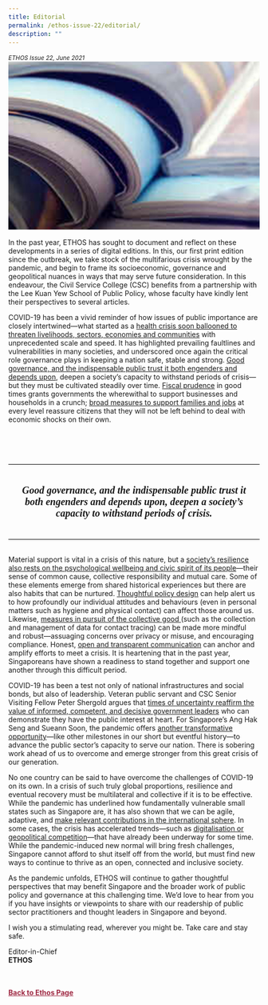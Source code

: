 ```yaml
---
title: Editorial
permalink: /ethos-issue-22/editorial/
description: ""
---
```

<style>

.back a
{
	color: #9f2943;
	font-weight: bold;
}

#banner img
{
	width:100%;
}
	
.author
{
border-bottom: 1px solid black;
margin-top:40px;
padding-bottom:30px;
border-top: 1px solid black;	

}

.author p {
	font-size: 0.9em;
	line-height:24px !important;
	}	

.break
{
   border-top: 1px solid  black;
   border-bottom: 1px solid black;
	 padding:20px;
	text-align:center;
	margin-top:50px;
}
	
.break1
{
font-family: Georgia;
	font-size:20px;
	font-style: italic;
	font-weight: bold;
}

.boxheader {
	color: white !important;
	}	

.containerbox {
	background-color: #B7C9E2;
	border-radius: 10px;
	padding: 5%;
	margin-top: 5%;
	
	}	

li {
	font-size: 15px !important;
	
	}	

</style>

<em><small>ETHOS Issue 22, June 2021</small></em>
<img src="/images/Cropped_images/Ethos_Issue_22/editorial_landing.jpg">

  
<p>In the past year, ETHOS has sought to document and reflect on these developments in a series of digital editions. In this, our first print edition since the outbreak, we take stock of the multifarious crisis wrought by the pandemic, and begin to frame its socioeconomic, governance and geopolitical nuances in ways that may serve future consideration. In this endeavour, the Civil Service College (CSC) benefits from a partnership with the Lee Kuan Yew School of Public Policy, whose faculty have kindly lent their perspectives to several articles.</p>  
  
<p>COVID-19 has been a vivid reminder of how issues of public importance are closely intertwined—what started as a <a href="/ethos-issue-22/taking-stock-of-an-unprecedented-pandemic/">health crisis soon ballooned to threaten livelihoods, sectors, economies and communities</a>&nbsp;with unprecedented scale and speed. It has highlighted prevailing faultlines and vulnerabilities in many societies, and underscored once again the critical role governance plays in keeping a nation safe, stable and strong. <a href="/ethos-issue-22/learning-from-crisis/">Good governance, and the indispensable public trust it both engenders and depends upon</a>, deepen a society’s capacity to withstand periods of crisis—but they must be cultivated steadily over time. <a href="/ethos-issue-22/fiscal-responses-to-covid-19-in-singapore-and-hong-kong/">Fiscal prudence</a>&nbsp;in good times grants governments the wherewithal to support businesses and households in a crunch; <a href="/ethos-issue-22/supporting-jobs-and-livelihoods-during-the-pandemic/">broad measures to support families and jobs</a>&nbsp;at every level reassure citizens that they will not be left behind to deal with economic shocks on their own.</p>  
  
<br>  
  
<div class="break">  
  
<p class="break1">  
Good governance, and the indispensable public trust it both engenders and depends upon, deepen a society’s capacity to withstand periods of crisis.  
</p>  
  
</div>  
  
<br>  
  
<p>Material support is vital in a crisis of this nature, but a <a href="/ethos-issue-22/strengthening-mental-wellbeing-in-a-pandemic/">society’s resilience also rests on the psychological wellbeing and civic spirit of its people</a>—their sense of common cause, collective responsibility and mutual care. Some of these elements emerge from shared historical experiences but there are also habits that can be nurtured. <a href="/ethos-issue-22/can-we-nudge-the-pandemic-away/">Thoughtful policy design</a>&nbsp;can help alert us to how profoundly our individual attitudes and behaviours (even in personal matters such as hygiene and physical contact) can affect those around us. Likewise, <a href="/ethos-issue-22/contact-tracing-tech-across-the-data-life-cycle/">measures in pursuit of the collective good </a>(such as the collection and management of data for contact tracing) can be made more mindful and robust—assuaging concerns over privacy or misuse, and encouraging compliance. Honest, <a href="/ethos-issue-22/the-role-of-public-communications-and-engagement-in-a-pandemic/">open and transparent communication</a>&nbsp;can anchor and amplify efforts to meet a crisis. It is heartening that in the past year, Singaporeans have shown a readiness to stand together and support one another through this difficult period.</p>  
  
<p>COVID-19 has been a test not only of national infrastructures and social bonds, but also of leadership. Veteran public servant and CSC Senior Visiting Fellow Peter Shergold argues that <a href="/ethos-issue-22/leadership-at-a-time-of-another-crisis/">times of uncertainty reaffirm the value of informed, competent, and decisive government leaders</a>&nbsp;who can demonstrate they have the public interest at heart. For Singapore’s Ang Hak Seng and Sueann Soon, the pandemic offers <a href="/ethos-issue-22/transformation-in-the-singapore-public-service-emerging-stronger-from-the-pandemic/">another transformative opportunity</a>—like other milestones in our short but eventful history—to advance the public sector’s capacity to serve our nation. There is sobering work ahead of us to overcome and emerge stronger from this great crisis of our generation.</p>  
  
<p>No one country can be said to have overcome the challenges of COVID-19 on its own. In a crisis of such truly global proportions, resilience and eventual recovery must be multilateral and collective if it is to be effective. While the pandemic has underlined how fundamentally vulnerable small states such as Singapore are, it has also shown that we can be agile, adaptive, and <a href="/ethos-issue-22/covid-19-and-singapores-health-diplomacy/">make relevant contributions in the international sphere</a>. In some cases, the crisis has accelerated trends—such as <a href="/ethos-issue-22/the-global-pandemic-us-china-relations-and-implications-for-singapore-and-asean/">digitalisation or geopolitical competition</a>—that have already been underway for some time. While the pandemic-induced new normal will bring fresh challenges, Singapore cannot afford to shut itself off from the world, but must find new ways to continue to thrive as an open, connected and inclusive society.</p>  
  
<p>As the pandemic unfolds, ETHOS will continue to gather thoughtful perspectives that may benefit Singapore and the broader work of public policy and governance at this challenging time. We’d love to hear from you if you have insights or viewpoints to share with our readership of public sector practitioners and thought leaders in Singapore and beyond.</p>  
  
<p>I wish you a stimulating read, wherever you might be. Take care and stay safe.</p>  
  
  
<p>Editor-in-Chief  
<br>  
<strong>ETHOS</strong></p>  
    
  




<br>
<br>	
<div class="back">
<a href="/ethos/">Back to Ethos Page</a>	
</div>